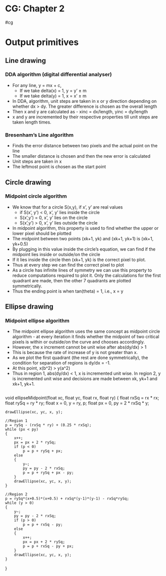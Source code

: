# CG: Chapter 2
#cg

# Output primitives
## Line drawing
### DDA algorithm (digital differential analyser)
- For any line, y = mx + c,
	- If we take delta(x) = 1, y = y’ &#177; m
	- If we take delta(y) = 1, x = x’ &#177; m
- In DDA, algorithm, unit steps are taken in x or y direction depending on whether dx > dy. The greater difference is chosen as the overall length
- Then x and y are calculated as - 
	xinc = dx/length, yinc = dy/length
- x and y are incremented by their respective properties till unit steps are taken length times.

### Bresenham’s Line algorithm
- Finds the error distance between two pixels and the actual point on the line
- The smaller distance is chosen and then the new error is calculated
- Unit steps are taken in x 
- The leftmost point is chosen as the start point

## Circle drawing 
### Midpoint circle algorithm
- We know that for a circle S(x,y), if x’, y’ are real values
	- if S(x’, y’) < 0, x’, y’ lies inside the circle
	- S(x’,y’) = 0, x’, y’ lies on the circle
	- S(x’,y’) > 0, x’, y’ lies outside the circle
- In midpoint algorithm, this property is used to find whether the upper or lower pixel should be plotted
- The midpoint between two points (xk+1, yk) and (xk+1, yk+1) is (xk+1, yk+0.5)
- By plugging in this value inside the circle’s equation, we can find if the midpoint lies inside or outside/on the circle
- If it lies inside the circle then (xk+1, yk) is the correct pixel to plot.
- Thus at every step we can find the correct pixel to plot 
- As a circle has infinite lines of symmetry we can use this property to reduce computations required to plot it. Only the calculations for the first quadrant are made, then the other 7 quadrants are plotted symmetrically. 
-  Thus the ending point is when tan(theta) = 1, i.e., x = y

## Ellipse drawing
### Midpoint ellipse algorithm
- The midpoint ellipse algorithm uses the same concept as midpoint circle algorithm - at every iteration it finds whether the midpoint of two critical pixels is within or outside/on the curve and chooses accordingly.
- However, the x increment cannot be unit wise after abs(dy/dx) > 1
- This is because the rate of increase of y is not greater than x.
- As we plot the first quadrant (the rest are done symmetrically), the condition for separation of regions is dy/dx = -1.
- At this point,  x(b^2) > y(a^2)
- Thus in region 1, abs(dy/dx) < 1,  x is incremented unit wise. In region 2, y is incremented unit wise and decisions are made between xk, yk+1 and xk+1, yk+1.
	``` c
void ellipseMidpoint(float xc, float yc, float rx, float ry)
{
    float rxSq = rx * rx;
    float rySq = ry * ry;
    float x = 0, y = ry, p;
    float px = 0, py = 2 * rxSq * y;

    drawEllipse(xc, yc, x, y);

    //Region 1
    p = rySq - (rxSq * ry) + (0.25 * rxSq);
    while (px < py)
    {
        x++;
        px = px + 2 * rySq;
        if (p < 0)
            p = p + rySq + px;
        else
        {
            y—;
            py = py - 2 * rxSq;
            p = p + rySq + px - py;
        }
        drawEllipse(xc, yc, x, y);
    }

    //Region 2
    p = rySq*(x+0.5)*(x+0.5) + rxSq*(y-1)*(y-1) - rxSq*rySq;
    while (y > 0)
    {
        y—;
        py = py - 2 * rxSq;
        if (p > 0)
            p = p + rxSq - py;
        else
        {
            x++;
            px = px + 2 * rySq;
            p = p + rxSq - py + px;
        }
        drawEllipse(xc, yc, x, y);
    }
}
```